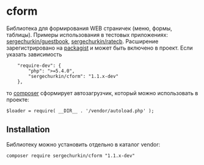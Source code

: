 # cform

Библиотека для формирования WEB страничек (меню, формы, таблицы). 
Примеры использования в тестовых приложениях:
[sergechurkin/guestbook](https://github.com/sergechurkin/guestbook),
[sergechurkin/ratecb](https://github.com/sergechurkin/ratecb).
Расширение зарегистрировано на
[packagist](https://packagist.org/packages/sergechurkin/cform)
и может быть включено в проект. Если указать зависимость

```
    "require-dev": {
        "php": ">=5.4.0",
        "sergechurkin/cform": "1.1.x-dev"
    },
```

то [composer](http://getcomposer.org/download/) сформирует автозагрузчик,
который можно использовать в проекте:

```
$loader = require( __DIR__ . '/vendor/autoload.php' );
```

## Installation

Библиотеку можно установить отдельно в каталог vendor:

```
composer require sergechurkin/cform "1.1.x-dev"
```

